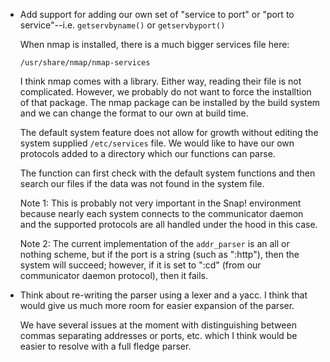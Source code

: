
* Add support for adding our own set of "service to port" or
  "port to service"--i.e. `getservbyname()` or `getservbyport()`

  When nmap is installed, there is a much bigger services file here:

      /usr/share/nmap/nmap-services

  I think nmap comes with a library. Either way, reading their file is not
  complicated. However, we probably do not want to force the installtion of
  that package. The nmap package can be installed by the build system and we
  can change the format to our own at build time.

  The default system feature does not allow for growth without editing the
  system supplied `/etc/services` file. We would like to have our own
  protocols added to a directory which our functions can parse.

  The function can first check with the default system functions and then
  search our files if the data was not found in the system file.

  Note 1: This is probably not very important in the Snap! environment because
          nearly each system connects to the communicator daemon and the
          supported protocols are all handled under the hood in this case.

  Note 2: The current implementation of the `addr_parser` is an all or nothing
          scheme, but if the port is a string (such as ":http"), then the
          system will succeed; however, if it is set to ":cd" (from our
          communicator daemon protocol), then it fails.

* Think about re-writing the parser using a lexer and a yacc. I think that
  would give us much more room for easier expansion of the parser.

  We have several issues at the moment with distinguishing between commas
  separating addresses or ports, etc. which I think would be easier to
  resolve with a full fledge parser.

